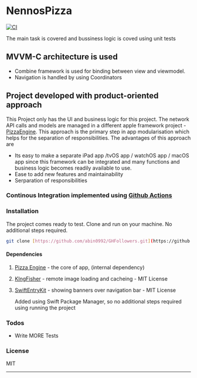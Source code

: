 # NennosPizza
[![CI](https://github.com/abin0992/NennosPizza/actions/workflows/ci.yml/badge.svg)](https://github.com/abin0992/NennosPizza/actions/workflows/ci.yml)

The main task is covered and bussiness logic is coved using unit tests
## MVVM-C architecture is used
- Combine framework is used for binding between view and viewmodel.
- Navigation is handled by using Coordinators
## Project developed with product-oriented approach 
This Project only has the UI and business logic for this project. The network API calls and models are managed in a different apple framework project - [PizzaEngine](https://github.com/abin0992/PizzaEngine/). This approach is the primary step in app modularisation which helps for the separation of responsibilities. The advantages of this approach are
- Its easy to make a separate iPad app /tvOS app / watchOS app / macOS app since this framework can be integrated and many functions and business logic becomes readily available to use.
- Ease to add new features and maintainability
- Serparation of responsibilities

### Continous Integration implemented using [Github Actions](https://github.com/abin0992/GHFollowers/actions)

### Installation
The project comes ready to test. 
Clone and run on your machine. No additional steps required.

  ```bash
  git clone [https://github.com/abin0992/GHFollowers.git](https://github.com/abin0992/NennosPizza.git)
  ```
  #### Dependencies 
  1. [Pizza Engine](https://github.com/abin0992/PizzaEngine/) - the core of app, (internal dependency)
  2. [KIngFisher](https://github.com/onevcat/Kingfisher) - remote image loading and cacheing - MIT License
  3. [SwiftEntryKit](https://github.com/huri000/SwiftEntryKit) - showing banners over navigation bar - MIT License

     Added using Swift Package Manager, so no additional steps required using running the project
  
### Todos

 - Write MORE Tests
  
### License

MIT

----

